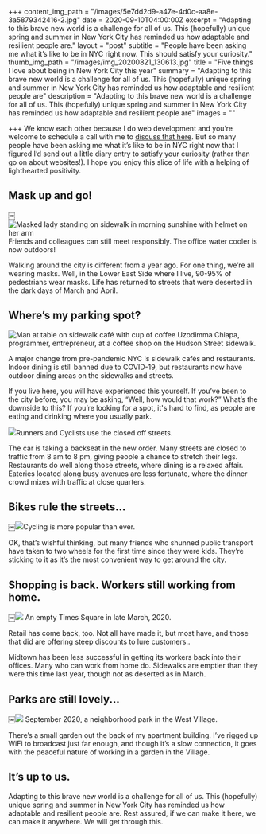 +++
content_img_path = "/images/5e7dd2d9-a47e-4d0c-aa8e-3a5879342416-2.jpg"
date = 2020-09-10T04:00:00Z
excerpt = "Adapting to this brave new world is a challenge for all of us. This (hopefully) unique spring and summer in New York City has reminded us how adaptable and resilient people are."
layout = "post"
subtitle = "People have been asking me what it’s like to be in NYC right now. This should satisfy your curiosity."
thumb_img_path = "/images/img_20200821_130613.jpg"
title = "Five things I love about being in New York City this year"
summary = "Adapting to this brave new world is a challenge for all of us. This (hopefully) unique spring and summer in New York City has reminded us how adaptable and resilient people are"
description = "Adapting to this brave new world is a challenge for all of us. This (hopefully) unique spring and summer in New York City has reminded us how adaptable and resilient people are"
images = ""

+++
We know each other because I do web development and you’re welcome to schedule a call with me to [discuss that here](calendly.com/rayshah/15min). But so many people have been asking me what it’s like to be in NYC right now that I figured I’d send out a little diary entry to satisfy your curiosity (rather than go on about websites!). I hope you enjoy this slice of life with a helping of lighthearted positivity.

## Mask up and go!

￼![Masked lady standing on sidewalk in morning sunshine with helmet on her arm](/images/035c7658-d5c5-4ddf-b17b-3b1a0eef8f4e.jpg "Masked up and ready to go ")Friends and colleagues can still meet responsibly. The office water cooler is now outdoors!

Walking around the city is different from a year ago. For one thing, we’re all wearing masks. Well, in the Lower East Side where I live, 90-95% of pedestrians wear masks. Life has returned to streets that were deserted in the dark days of March and April.

## Where’s my parking spot?

![Man at table on sidewalk café with cup of coffee](/images/692eb9e2-dd2f-4bb2-9799-ea5597cccbab.jpg "Cappuccino awaits on the sidewalk café ")
Uzodimma Chiapa, programmer, entrepreneur, at a coffee shop on the Hudson Street sidewalk.

A major change from pre-pandemic NYC is sidewalk cafés and restaurants. Indoor dining is still banned due to COVID-19, but restaurants now have outdoor dining areas on the sidewalks and streets.

If you live here, you will have experienced this yourself. If you’ve been to the city before, you may be asking, “Well, how would that work?” What’s the downside to this? If you’re looking for a spot, it's hard to find, as people are eating and drinking where you usually park.

![](/images/e1d2adde-7a52-439e-9aae-cc384c40b728-2.jpg)Runners and Cyclists use the closed off streets.

The car is taking a backseat in the new order. Many streets are closed to traffic from 8 am to 8 pm, giving people a chance to stretch their legs. Restaurants do well along those streets, where dining is a relaxed affair. Eateries located along busy avenues are less fortunate, where the dinner crowd mixes with traffic at close quarters.

## Bikes rule the streets...

￼![](/images/ee5c5067-a07e-47bf-a02a-8d6a394f975c.jpg)Cycling is more popular than ever.

OK, that’s wishful thinking, but many friends who shunned public transport have taken to two wheels for the first time since they were kids. They’re sticking to it as it’s the most convenient way to get around the city.

## Shopping is back. Workers still working from home.

￼![](/images/efc2afec-2f1f-4e05-83ea-4a2fea578d19.jpg)
An empty Times Square in late March, 2020.

Retail has come back, too. Not all have made it, but most have, and those that did are offering steep discounts to lure customers..

Midtown has been less successful in getting its workers back into their offices. Many who can work from home do. Sidewalks are emptier than they were this time last year, though not as deserted as in March.

## Parks are still lovely...

￼![](/images/0e8d0521-0b08-4bea-9764-884ec4458687.jpg)
September 2020, a neighborhood park in the West Village.

There’s a small garden out the back of my apartment building. I’ve rigged up WiFi to broadcast just far enough, and though it’s a slow connection, it goes with the peaceful nature of working in a garden in the Village.

## It’s up to us.

Adapting to this brave new world is a challenge for all of us. This (hopefully) unique spring and summer in New York City has reminded us how adaptable and resilient people are. Rest assured, if we can make it here, we can make it anywhere. We will get through this.
